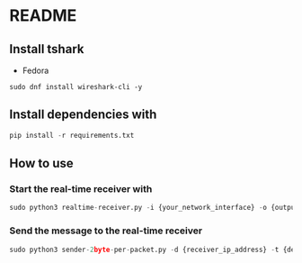 # README

## Install tshark

- Fedora

```
sudo dnf install wireshark-cli -y
```

## Install dependencies with

```python
pip install -r requirements.txt
```

## How to use

### Start the real-time receiver with

```python
sudo python3 realtime-receiver.py -i {your_network_interface} -o {output_file_name}
```

### Send the message to the real-time receiver

```python
sudo python3 sender-2byte-per-packet.py -d {receiver_ip_address} -t {delay time between packets} -m "{your_message_here}"
```
